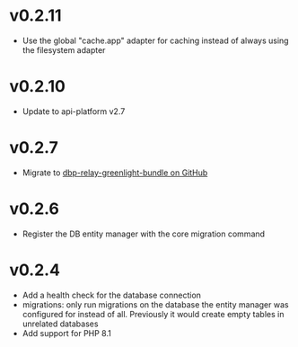 # v0.2.11

* Use the global "cache.app" adapter for caching instead of always using the filesystem adapter

# v0.2.10

* Update to api-platform v2.7

# v0.2.7

* Migrate to [dbp-relay-greenlight-bundle on GitHub](https://github.com/digital-blueprint/dbp-relay-greenlight-bundle)

# v0.2.6

* Register the DB entity manager with the core migration command

# v0.2.4

* Add a health check for the database connection
* migrations: only run migrations on the database the entity manager was
  configured for instead of all. Previously it would create empty tables in
  unrelated databases
* Add support for PHP 8.1
